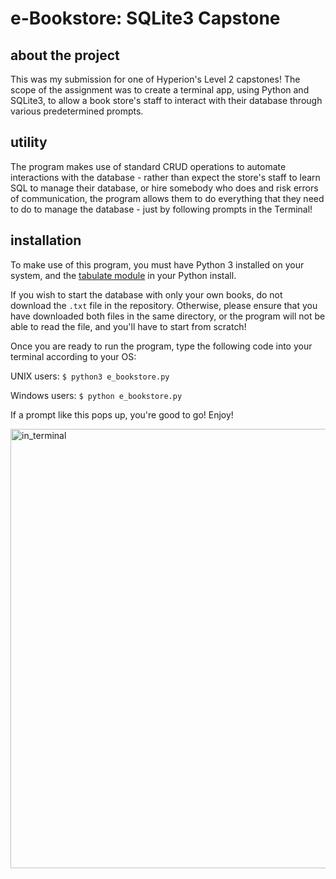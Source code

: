 # e-Bookstore: SQLite3 Capstone

## about the project

This was my submission for one of Hyperion's Level 2 capstones! The scope of the assignment was to create a terminal app, using Python and SQLite3, to allow a book store's staff to interact with their database through various predetermined prompts.

## utility

The program makes use of standard CRUD operations to automate interactions with the database - rather than expect the store's staff to learn SQL to manage their database, or hire somebody who does and risk errors of communication, the program allows them to do everything that they need to do to manage the database - just by following prompts in the Terminal! 

## installation

To make use of this program, you must have Python 3 installed on your system, and the [tabulate module](https://pypi.org/project/tabulate/) in your Python install. 

If you wish to start the database with only your own books, do not download the `.txt` file in the repository. Otherwise, please ensure that you have downloaded both files in the same directory, or the program will not be able to read the file, and you'll have to start from scratch! 

Once you are ready to run the program, type the following code into your terminal according to your OS:

UNIX users: `$ python3 e_bookstore.py`

Windows users: `$ python e_bookstore.py`

If a prompt like this pops up, you're good to go! Enjoy!

<img width="703" alt="in_terminal" src="https://github.com/user-attachments/assets/c2504131-6b94-4f70-9056-fba8493a3029">

